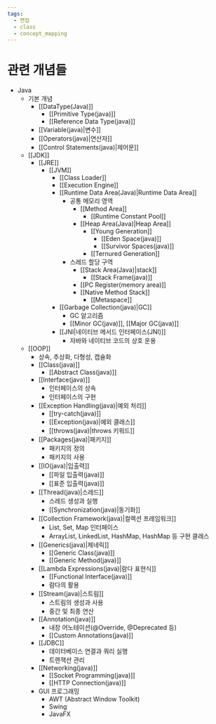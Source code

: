```yaml
---
tags:
  - 면접
  - class
  - concept_mapping
---
```

# 관련 개념들
- Java
	- 기본 개념
		- [[DataType(Java)]]
			- [[Primitive Type(java)]]
			- [[Reference Data Type(java)]]
		- [[Variable(java)|변수]]
		- [[Operators(java)|연산자]]
		- [[Control Statements(java)|제어문]]
	- [[JDK]]
		- [[JRE]]
			- [[JVM]]
				- [[Class Loader]]
				- [[Execution Engine]]
				- [[Runtime Data Area(Java)|Runtime Data Area]]
					- 공통 메모리 영역
						- [[Method Area]]
							- [[Runtime Constant Pool]]
						- [[Heap Area(Java)|Heap Area]]
							- [[Young Generation]]
								- [[Eden Space(java)]]
								- [[Survivor Spaces(java)]]
							- [[Ternured Generation]]
					- 스레드 할당 구역
						- [[Stack Area(Java)|stack]]
							- [[Stack Frame(java)]]
						- [[PC Register(memory area)]]
						- [[Native Method Stack]]
							- [[Metaspace]]
				- [[Garbage Collection(java)|GC]]
					- GC 알고리즘
					- [[Minor GC(java)]], [[Major GC(java)]]
				- [[JNI|네이티브 메서드 인터페이스(JNI)]]
					- 자바와 네이티브 코드의 상호 운용
	- [[OOP]]
		- 상속, 추상화, 다형성, 캡슐화
		- [[Class(java)]]
			- [[Abstract Class(java)]]
		- [[Interface(java)]]
			- 인터페이스의 상속
			- 인터페이스의 구현
		- [[Exception Handling(java)|예외 처리]]
			- [[try-catch(java)]]
			- [[Exception(java)|예외 클래스]]
			- [[throws(java)|throws 키워드]]
		- [[Packages(java)|패키지]]
			- 패키지의 정의
			- 패키지의 사용
		- [[IO(java)|입출력]]
			- [[파일 입출력(java)]]
			- [[표준 입출력(java)]]
		- [[Thread(java)|스레드]]
			- 스레드 생성과 실행
			- [[Synchronization(java)|동기화]]
		- [[Collection Framework(java)|컬렉션 프레임워크]]
			- List, Set, Map 인터페이스
			- ArrayList, LinkedList, HashMap, HashMap 등 구현 클래스
		- [[Generics(java)|제네릭]]
			- [[Generic Class(java)]]
			- [[Generic Method(java)]]
		- [[Lambda Expressions(java)|람다 표현식]]
			- [[Functional Interface(java)]]
			- 람다의 활용
		- [[Stream(java)|스트림]]
			- 스트림의 생성과 사용
			- 중간 및 최종 연산
		- [[Annotation(java)]]
			- 내장 어노테이션(@Override, @Deprecated 등)
			- [[Custom Annotations(java)]]
		- [[JDBC]]
			- 데이터베이스 연결과 쿼리 실행
			- 트랜잭션 관리
		- [[Networking(java)]]
			- [[Socket Programming(java)]]
			- [[HTTP Connection(java)]]
		- GUI 프로그래밍
			- AWT (Abstract Window Toolkit)
			- Swing
			- JavaFX
	